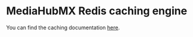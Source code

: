# MediaHubMX Redis caching engine

You can find the caching documentation [here](https://github.com/MediaHubMXMX/mediahubmx-js/blob/main/docs/caching.md).
